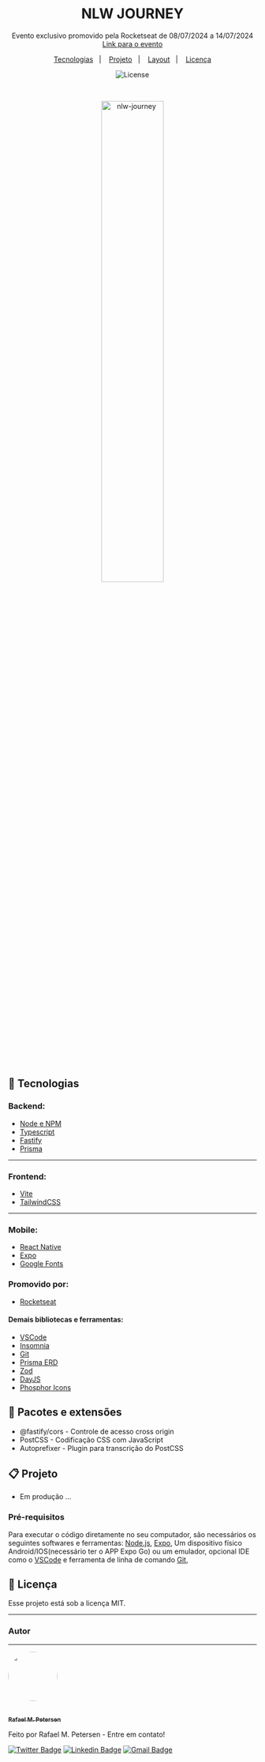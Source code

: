 <h1 align="center"> NLW JOURNEY </h1>

<p align="center">
Evento exclusivo promovido pela Rocketseat de 08/07/2024 a 14/07/2024
<a href='https://www.rocketseat.com.br/eventos/nlw/inscricao/rafael-29753'>Link para o evento</a>
</p>

<p align="center">
  <a href="#rocket-tecnologias">Tecnologias</a>&nbsp;&nbsp;&nbsp;|&nbsp;&nbsp;&nbsp;
  <a href="#clipboard-projeto">Projeto</a>&nbsp;&nbsp;&nbsp;|&nbsp;&nbsp;&nbsp;
  <a href="#pencil-layout">Layout</a>&nbsp;&nbsp;&nbsp;|&nbsp;&nbsp;&nbsp;
  <a href="#memo-licença">Licença</a>
</p>

<p align="center">
  <img alt="License" src="https://img.shields.io/static/v1?label=license&message=MIT&color=49AA26&labelColor=000000">
</p>

<br>

<p align="center">
  <img alt="nlw-journey" src="./assets/ticket.jpg" width="50%">
</p>

## :rocket: Tecnologias

### Backend:

- [Node e NPM](https://nodejs.org/)
- [Typescript](https://www.typescriptlang.org/)
- [Fastify](https://www.fastify.io/)
- [Prisma](https://www.prisma.io/)

---

### Frontend:

- [Vite](https://vitejs.dev/)
- [TailwindCSS](https://tailwindcss.com/)

---

### Mobile:

- [React Native](https://reactnative.dev/)
- [Expo](https://expo.dev/)
- [Google Fonts](https://fonts.google.com/)

### Promovido por:

- [Rocketseat](https://www.rocketseat.com.br/)

#### Demais bibliotecas e ferramentas:

- [VSCode](https://code.visualstudio.com/)
- [Insomnia](https://insomnia.rest/download)
- [Git](https://git-scm.com/)
- [Prisma ERD](https://www.npmjs.com/package/prisma-erd-generator)
- [Zod](https://github.com/colinhacks/zod)
- [DayJS](https://day.js.org/)
- [Phosphor Icons](https://phosphoricons.com/)

## :pencil: Pacotes e extensões

- @fastify/cors - Controle de acesso cross origin
- PostCSS - Codificação CSS com JavaScript
- Autoprefixer - Plugin para transcrição do PostCSS

## :clipboard: Projeto

- Em produção ...

<!-- ## :package: Instalação -->

### Pré-requisitos

Para executar o código diretamente no seu computador, são necessários os seguintes softwares e ferramentas: [Node.js](https://nodejs.org/en/), [Expo](https://expo.io/), Um dispositivo físico Android/IOS(necessário ter o APP Expo Go) ou um emulador, opcional IDE como o [VSCode](https://code.visualstudio.com/) e ferramenta de linha de comando [Git](https://git-scm.com/),

<!-- ```
# Clone ou baixe este repositório.

$ git clone https://github.com/rmpetersen86/...

# Acesse o diretório onde o repositório foi clonado ou baixado
#Caso tenha sido baixado, descompacte o arquivo e acesse o diretório

$ cd ...

# Instale as dependências
$ npm install
$ npm prisma generate

# Execute aplicação
$ npm ...


``` -->

## :memo: Licença

Esse projeto está sob a licença MIT.

---

### Autor

---

<a href="https://www.linkedin.com/in/rafael-petersen-ab827a14a/">
 <img style="border-radius: 50px;" src="https://github.com/rmpetersen86.png?size=100" width="100px" alt=""/>
 <p align="center">
</p>
 <br />
 <sub><b>Rafael M. Petersen</b></sub></a> <!-- <a href="https://www.linkedin.com/in/rafael-petersen-ab827a14a/" title="RMPetersen"></a> -->

Feito por Rafael M. Petersen - Entre em contato!

[![Twitter Badge](https://img.shields.io/badge/-@rafaelpetersen1-1ca0f1?style=flat-square&labelColor=1ca0f1&logo=twitter&logoColor=white&link=https://twitter.com/rafaelpetersen1)](https://twitter.com/rafaelpetersen1)
[![Linkedin Badge](https://img.shields.io/badge/-Rafael-blue?style=flat-square&logo=Linkedin&logoColor=white&link=www.linkedin.com/in/rafael-petersen-ab827a14a)](www.linkedin.com/in/rafael-petersen-ab827a14a)
[![Gmail Badge](https://img.shields.io/badge/-rafael.petersen86@gmail.com-c14438?style=flat-square&logo=Gmail&logoColor=white&link=mailto:rafael.petersen86@gmail.com)](mailto:rafael.petersen86@gmail.com)
